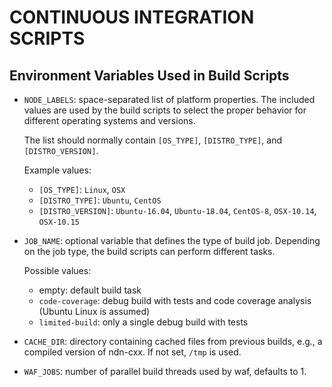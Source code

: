 # CONTINUOUS INTEGRATION SCRIPTS

## Environment Variables Used in Build Scripts

- `NODE_LABELS`: space-separated list of platform properties. The included values are used by
  the build scripts to select the proper behavior for different operating systems and versions.

  The list should normally contain `[OS_TYPE]`, `[DISTRO_TYPE]`, and `[DISTRO_VERSION]`.

  Example values:

  - `[OS_TYPE]`: `Linux`, `OSX`
  - `[DISTRO_TYPE]`: `Ubuntu`, `CentOS`
  - `[DISTRO_VERSION]`: `Ubuntu-16.04`, `Ubuntu-18.04`, `CentOS-8`, `OSX-10.14`, `OSX-10.15`

- `JOB_NAME`: optional variable that defines the type of build job. Depending on the job type,
  the build scripts can perform different tasks.

  Possible values:

  - empty: default build task
  - `code-coverage`: debug build with tests and code coverage analysis (Ubuntu Linux is assumed)
  - `limited-build`: only a single debug build with tests

- `CACHE_DIR`: directory containing cached files from previous builds, e.g., a compiled version
  of ndn-cxx. If not set, `/tmp` is used.

- `WAF_JOBS`: number of parallel build threads used by waf, defaults to 1.
